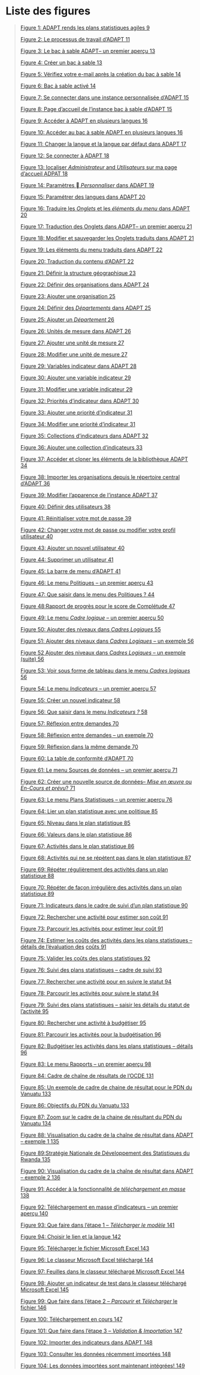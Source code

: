 # Liste des figures

> [Figure 1: ADAPT rends les plans statistiques agiles 9](#_bookmark5)
>
> [Figure 2: Le processus de travail d’ADAPT 11](#_bookmark7)
>
> [Figure 3: Le bac à sable ADAPT– un premier aperçu 13](#_bookmark10)
>
> [Figure 4: Créer un bac à sable 13](#_bookmark11)
>
> [Figure 5: Vérifiez votre e-mail après la création du bac à sable
> 14](#_bookmark12)
>
> [Figure 6: Bac à sable activé 14](#_bookmark13)
>
> [Figure 7: Se connecter dans une instance personnalisée d’ADAPT
> 15](#_bookmark14)
>
> [Figure 8: Page d’accueil de l’instance bac à sable d’ADAPT
> 15](#_bookmark15)
>
> [Figure 9: Accéder à ADAPT en plusieurs langues 16](#_bookmark17)
>
> [Figure 10: Accéder au bac à sable ADAPT en plusieurs langues
> 16](#_bookmark18)
>
> [Figure 11: Changer la langue et la langue par défaut dans ADAPT
> 17](#_bookmark19)
>
> [Figure 12: Se connecter à ADAPT 18](#_bookmark22)
>
> [Figure 13: localiser *Administrateur* and *Utilisateurs* sur ma page
> d’accueil ADPAT 18](#_bookmark24)
>
> [Figure 14: Paramètres  *Personnaliser* dans ADAPT 19](#_bookmark26)
>
> [Figure 15: Paramétrer des langues dans ADAPT 20](#_bookmark28)
>
> [Figure 16: Traduire les *Onglets* et les *éléments du menu* dans
> ADAPT 20](#_bookmark29)
>
> [Figure 17: Traduction des Onglets dans ADAPT– un premier aperçu
> 21](#_bookmark30)
>
> [Figure 18: Modifier et sauvegarder les Onglets traduits dans ADAPT
> 21](#_bookmark31)
>
> [Figure 19: Les éléments du menu traduits dans ADAPT 22](#_bookmark32)
>
> [Figure 20: Traduction du contenu d’ADAPT 22](#_bookmark33)
>
> [Figure 21: Définir la structure géographique 23](#_bookmark35)
>
> [Figure 22: Définir des organisations dans ADAPT 24](#_bookmark38)
>
> [Figure 23: Ajouter une organisation 25](#_bookmark39)
>
> [Figure 24: Définir des *Départements* dans ADAPT 25](#_bookmark41)
>
> [Figure 25: Ajouter un *Département* 26](#_bookmark42)
>
> [Figure 26: Unités de mesure dans ADAPT 26](#_bookmark44)
>
> [Figure 27: Ajouter une unité de mesure 27](#_bookmark45)
>
> [Figure 28: Modifier une unité de mesure 27](#_bookmark46)
>
> [Figure 29: Variables indicateur dans ADAPT 28](#_bookmark48)
>
> [Figure 30: Ajouter une variable indicateur 29](#_bookmark49)
>
> [Figure 31: Modifier une variable indicateur 29](#_bookmark50)
>
> [Figure 32: Priorités d’indicateur dans ADAPT 30](#_bookmark52)
>
> [Figure 33: Ajouter une priorité d’indicateur 31](#_bookmark53)
>
> [Figure 34: Modifier une priorité d’indicateur 31](#_bookmark54)
>
> [Figure 35: Collections d’indicateurs dans ADAPT 32](#_bookmark56)
>
> [Figure 36: Ajouter une collection d’indicateurs 33](#_bookmark57)
>
> [Figure 37: Accéder et cloner les éléments de la bibliothèque ADAPT
> 34](#_bookmark59)
>
> [Figure 38: Importer les organisations depuis le répertoire central
> d’ADAPT 36](#_bookmark61)
>
> [Figure 39: Modifier l’apparence de l’instance ADAPT 37](#_bookmark64)
>
> [Figure 40: Définir des utilisateurs 38](#_bookmark67)
>
> [Figure 41: Réinitialiser votre mot de passe 39](#_bookmark70)
>
> [Figure 42: Changer votre mot de passe ou modifier votre profil
> utilisateur 40](#_bookmark73)
>
> [Figure 43: Ajouter un nouvel utilisateur 40](#_bookmark75)
>
> [Figure 44: Supprimer un utilisateur 41](#_bookmark78)
>
> [Figure 45: La barre de menu d’ADAPT 41](#_bookmark81)
>
> [Figure 46: Le menu Politiques – un premier aperçu 43](#_bookmark85)
>
> [Figure 47: Que saisir dans le menu des Politiques ? 44](#_bookmark86)
>
> [Figure 48:Rapport de progrès pour le score de Complétude
> 47](#_bookmark90)
>
> [Figure 49: Le menu *Cadre logique* – un premier aperçu
> 50](#_bookmark94)
>
> [Figure 50: Ajouter des niveaux dans *Cadres Logiques*
> 55](#_bookmark98)
>
> [Figure 51: Ajouter des niveaux dans *Cadres Logiques* – un exemple
> 56](#_bookmark99)
>
> [Figure 52 Ajouter des niveaux dans *Cadres Logiques* – un exemple
> (suite) 56](#_bookmark100)
>
> [Figure 53: Voir sous forme de tableau dans le menu *Cadres logiques*
> 56](#_bookmark101)
>
> [Figure 54: Le menu *Indicateurs* – un premier aperçu
> 57](#_bookmark103)
>
> [Figure 55: Créer un nouvel indicateur 58](#_bookmark104)
>
> [Figure 56: Que saisir dans le menu *Indicateurs ?* 58](#_bookmark107)
>
> [Figure 57: Réflexion entre demandes 70](#_bookmark112)
>
> [Figure 58: Réflexion entre demandes – un exemple 70](#_bookmark113)
>
> [Figure 59: Réflexion dans la même demande 70](#_bookmark114)
>
> [Figure 60: La table de conformité d’ADAPT 70](#_bookmark115)
>
> [Figure 61: Le menu Sources de données – un premier aperçu
> 71](#_bookmark118)
>
> [Figure 62: Créer une nouvelle source de données– *Mise en œuvre* ou
> *En-Cours et prévu*? 71](#_bookmark119)
>
> [Figure 63: Le menu Plans Statistiques – un premier aperçu
> 76](#_bookmark122)
>
> [Figure 64: Lier un plan statistique avec une politique
> 85](#_bookmark125)
>
> [Figure 65: Niveau dans le plan statistique 85](#_bookmark126)
>
> [Figure 66: Valeurs dans le plan statistique 86](#_bookmark127)
>
> [Figure 67: Activités dans le plan statistique 86](#_bookmark128)
>
> [Figure 68: Activités qui ne se répètent pas dans le plan statistique
> 87](#_bookmark129)
>
> [Figure 69: Répéter régulièrement des activités dans un plan
> statistique 88](#_bookmark130)
>
> [Figure 70: Répéter de façon irrégulière des activités dans un plan
> statistique 89](#_bookmark131)
>
> [Figure 71: Indicateurs dans le cadre de suivi d’un plan statistique
> 90](#_bookmark132)
>
> [Figure 72: Rechercher une activité pour estimer son coût
> 91](#_bookmark133)
>
> [Figure 73: Parcourir les activités pour estimer leur coût
> 91](#_bookmark134)
>
> [Figure 74: Estimer les coûts des activités dans les plans
> statistiques – détails de l’évaluation des](#_bookmark135) [coûts
> 91](#_bookmark135)
>
> [Figure 75: Valider les coûts des plans statistiques
> 92](#_bookmark136)
>
> [Figure 76: Suivi des plans statistiques – cadre de suivi
> 93](#_bookmark137)
>
> [Figure 77: Rechercher une activité pour en suivre le statut
> 94](#_bookmark138)
>
> [Figure 78: Parcourir les activités pour suivre le statut
> 94](#_bookmark139)
>
> [Figure 79: Suivi des plans statistiques – saisir les détails du
> statut de l’activité 95](#_bookmark140)
>
> [Figure 80: Rechercher une activité à budgétiser 95](#_bookmark141)
>
> [Figure 81: Parcourir les activités pour la budgétisation
> 96](#_bookmark142)
>
> [Figure 82: Budgétiser les activités dans les plans statistiques –
> détails 96](#_bookmark143)
>
> [Figure 83: Le menu Rapports – un premier aperçu 98](#_bookmark145)
>
> [Figure 84: Cadre de chaîne de résultats de l’OCDE 131](#_bookmark151)
>
> [Figure 85: Un exemple de cadre de chaine de résultat pour le PDN du
> Vanuatu 133](#_bookmark153)
>
> [Figure 86: Objectifs du PDN du Vanuatu 133](#_bookmark154)
>
> [Figure 87: Zoom sur le cadre de la chaine de résultant du PDN du
> Vanuatu 134](#_bookmark155)
>
> [Figure 88: Visualisation du cadre de la chaîne de résultat dans ADAPT
> – exemple 1 135](#_bookmark156)
>
> [Figure 89:Stratégie Nationale de Développement des Statistiques du
> Rwanda 135](#_bookmark157)
>
> [Figure 90: Visualisation du cadre de la chaîne de résultat dans ADAPT
> – exemple 2 136](#_bookmark158)
>
> [Figure 91: Accéder à la fonctionnalité de *téléchargement en masse*
> 138](#_bookmark161)
>
> [Figure 92: Téléchargement en masse d’indicateurs – un premier aperçu
> 140](#_bookmark162)
>
> [Figure 93: Que faire dans l’étape 1 – *Télécharger le modèle*
> 141](#_bookmark163)
>
> [Figure 94: Choisir le lien et la langue 142](#_bookmark164)
>
> [Figure 95: Télécharger le fichier Microsoft Excel 143](#_bookmark165)
>
> [Figure 96: Le classeur Microsoft Excel téléchargé 144](#_bookmark166)
>
> [Figure 97: Feuilles dans le classeur téléchargé Microsoft Excel
> 144](#_bookmark167)
>
> [Figure 98: Ajouter un indicateur de test dans le classeur téléchargé
> Microsoft Excel 145](#_bookmark168)
>
> [Figure 99: Que faire dans l’étape 2 – *Parcourir* et *Télécharger* le
> fichier 146](#_bookmark169)
>
> [Figure 100: Téléchargement en cours 147](#_bookmark170)
>
> [Figure 101: Que faire dans l’étape 3 *– Validation & Importation*
> 147](#_bookmark171)
>
> [Figure 102: Importer des indicateurs dans ADAPT 148](#_bookmark172)
>
> [Figure 103: Consulter les données récemment importées
> 148](#_bookmark173)
>
> [Figure 104: Les données importées sont maintenant intégrées!
> 149](#_bookmark174)